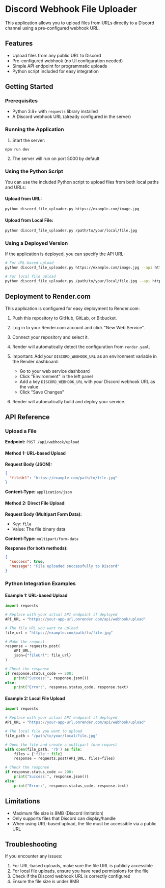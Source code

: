 # Discord Webhook File Uploader

This application allows you to upload files from URLs directly to a Discord channel using a pre-configured webhook URL.

## Features

- Upload files from any public URL to Discord
- Pre-configured webhook (no UI configuration needed)
- Simple API endpoint for programmatic uploads
- Python script included for easy integration

## Getting Started

### Prerequisites

- Python 3.6+ with `requests` library installed
- A Discord webhook URL (already configured in the server)

### Running the Application

1. Start the server:

```
npm run dev
```

2. The server will run on port 5000 by default

### Using the Python Script

You can use the included Python script to upload files from both local paths and URLs:

#### Upload from URL:

```bash
python discord_file_uploader.py https://example.com/image.jpg
```

#### Upload from Local File:

```bash
python discord_file_uploader.py /path/to/your/local/file.jpg
```

### Using a Deployed Version

If the application is deployed, you can specify the API URL:

```bash
# For URL-based upload
python discord_file_uploader.py https://example.com/image.jpg --api https://your-app-url.onrender.com/api/webhook/upload

# For local file upload
python discord_file_uploader.py /path/to/your/local/file.jpg --api https://your-app-url.onrender.com/api/webhook/upload
```

## Deployment to Render.com

This application is configured for easy deployment to Render.com:

1. Push this repository to GitHub, GitLab, or Bitbucket.

2. Log in to your Render.com account and click "New Web Service".

3. Connect your repository and select it.

4. Render will automatically detect the configuration from `render.yaml`.

5. Important: Add your `DISCORD_WEBHOOK_URL` as an environment variable in the Render dashboard:
   - Go to your web service dashboard
   - Click "Environment" in the left panel
   - Add a key `DISCORD_WEBHOOK_URL` with your Discord webhook URL as the value
   - Click "Save Changes"

6. Render will automatically build and deploy your service.

## API Reference

### Upload a File

**Endpoint:** `POST /api/webhook/upload`

#### Method 1: URL-based Upload

**Request Body (JSON):**

```json
{
  "fileUrl": "https://example.com/path/to/file.jpg"
}
```

**Content-Type:** `application/json`

#### Method 2: Direct File Upload

**Request Body (Multipart Form Data):**

- Key: `file`
- Value: The file binary data

**Content-Type:** `multipart/form-data`

**Response (for both methods):**

```json
{
  "success": true,
  "message": "File uploaded successfully to Discord"
}
```

### Python Integration Examples

#### Example 1: URL-based Upload

```python
import requests

# Replace with your actual API endpoint if deployed
API_URL = "https://your-app-url.onrender.com/api/webhook/upload"

# The file URL you want to upload
file_url = "https://example.com/path/to/file.jpg"

# Make the request
response = requests.post(
    API_URL,
    json={"fileUrl": file_url}
)

# Check the response
if response.status_code == 200:
    print("Success:", response.json())
else:
    print("Error:", response.status_code, response.text)
```

#### Example 2: Local File Upload

```python
import requests

# Replace with your actual API endpoint if deployed
API_URL = "https://your-app-url.onrender.com/api/webhook/upload"

# The local file you want to upload
file_path = "/path/to/your/local/file.jpg"

# Open the file and create a multipart form request
with open(file_path, 'rb') as file:
    files = {'file': file}
    response = requests.post(API_URL, files=files)

# Check the response
if response.status_code == 200:
    print("Success:", response.json())
else:
    print("Error:", response.status_code, response.text)
```

## Limitations

- Maximum file size is 8MB (Discord limitation)
- Only supports files that Discord can display/handle
- When using URL-based upload, the file must be accessible via a public URL

## Troubleshooting

If you encounter any issues:

1. For URL-based uploads, make sure the file URL is publicly accessible
2. For local file uploads, ensure you have read permissions for the file
3. Check if the Discord webhook URL is correctly configured
4. Ensure the file size is under 8MB